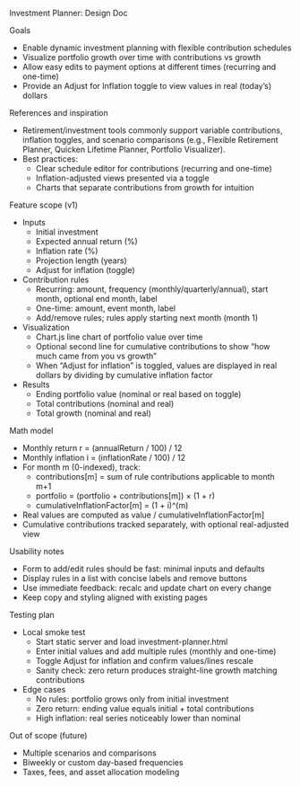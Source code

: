 Investment Planner: Design Doc

Goals

- Enable dynamic investment planning with flexible contribution schedules
- Visualize portfolio growth over time with contributions vs growth
- Allow easy edits to payment options at different times (recurring and one-time)
- Provide an Adjust for Inflation toggle to view values in real (today’s) dollars

References and inspiration

- Retirement/investment tools commonly support variable contributions, inflation toggles, and scenario comparisons (e.g., Flexible Retirement Planner, Quicken Lifetime Planner, Portfolio Visualizer).
- Best practices:
  - Clear schedule editor for contributions (recurring and one-time)
  - Inflation-adjusted views presented via a toggle
  - Charts that separate contributions from growth for intuition

Feature scope (v1)

- Inputs
  - Initial investment
  - Expected annual return (%)
  - Inflation rate (%)
  - Projection length (years)
  - Adjust for inflation (toggle)
- Contribution rules
  - Recurring: amount, frequency (monthly/quarterly/annual), start month, optional end month, label
  - One-time: amount, event month, label
  - Add/remove rules; rules apply starting next month (month 1)
- Visualization
  - Chart.js line chart of portfolio value over time
  - Optional second line for cumulative contributions to show “how much came from you vs growth”
  - When “Adjust for inflation” is toggled, values are displayed in real dollars by dividing by cumulative inflation factor
- Results
  - Ending portfolio value (nominal or real based on toggle)
  - Total contributions (nominal and real)
  - Total growth (nominal and real)

Math model

- Monthly return r = (annualReturn / 100) / 12
- Monthly inflation i = (inflationRate / 100) / 12
- For month m (0-indexed), track:
  - contributions[m] = sum of rule contributions applicable to month m+1
  - portfolio = (portfolio + contributions[m]) × (1 + r)
  - cumulativeInflationFactor[m] = (1 + i)^(m)
- Real values are computed as value / cumulativeInflationFactor[m]
- Cumulative contributions tracked separately, with optional real-adjusted view

Usability notes

- Form to add/edit rules should be fast: minimal inputs and defaults
- Display rules in a list with concise labels and remove buttons
- Use immediate feedback: recalc and update chart on every change
- Keep copy and styling aligned with existing pages

Testing plan

- Local smoke test
  - Start static server and load investment-planner.html
  - Enter initial values and add multiple rules (monthly and one-time)
  - Toggle Adjust for inflation and confirm values/lines rescale
  - Sanity check: zero return produces straight-line growth matching contributions
- Edge cases
  - No rules: portfolio grows only from initial investment
  - Zero return: ending value equals initial + total contributions
  - High inflation: real series noticeably lower than nominal

Out of scope (future)

- Multiple scenarios and comparisons
- Biweekly or custom day-based frequencies
- Taxes, fees, and asset allocation modeling

